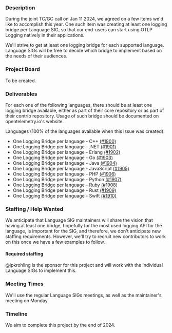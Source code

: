 ### Description

During the joint TC/GC call on Jan 11 2024, we agreed on a few items we'd like to accomplish this year. One such item was creating at least one logging bridge per Language SIG, so that our end-users can start using OTLP Logging natively in their applications.

We'll strive to get at least one logging bridge for each supported language. Language SIGs will be free to decide which bridge to implement based on the needs of their audiences.

### Project Board

To be created.

### Deliverables

For each one of the following languages, there should be at least one logging bridge available, either as part of their core repository or as part of their contrib repository. Usage of such bridge should be documented on opentelemetry.io's website.

Languages (100% of the languages available when this issue was created):

- One Logging Bridge per language - C++ [(#1900)](https://github.com/open-telemetry/community/issues/1900)
- One Logging Bridge per language - .NET [(#1901)](https://github.com/open-telemetry/community/issues/1901)
- One Logging Bridge per language - Erlang [(#1902)](https://github.com/open-telemetry/community/issues/1902)
- One Logging Bridge per language - Go [(#1903)](https://github.com/open-telemetry/community/issues/1903)
- One Logging Bridge per language - Java [(#1904)](https://github.com/open-telemetry/community/issues/1904)
- One Logging Bridge per language - JavaScript [(#1905)](https://github.com/open-telemetry/community/issues/1905)
- One Logging Bridge per language - PHP [(#1906)](https://github.com/open-telemetry/community/issues/1906)
- One Logging Bridge per language - Python [(#1907)](https://github.com/open-telemetry/community/issues/1907)
- One Logging Bridge per language - Ruby [(#1908)](https://github.com/open-telemetry/community/issues/1908)
- One Logging Bridge per language - Rust [(#1909)](https://github.com/open-telemetry/community/issues/1909)
- One Logging Bridge per language - Swift [(#1910)](https://github.com/open-telemetry/community/issues/1910)

### Staffing / Help Wanted

We anticipate that Language SIG maintainers will share the vision that having at least one bridge, hopefully for the most used logging API for the language, is important for the SIG, and therefore, we don't anticipate new staffing requirements. However, we'll try to recruit new contributors to work on this once we have a few examples to follow.

#### Required staffing

@jpkrohling is the sponsor for this project and will work with the individual Language SIGs to implement this.

### Meeting Times

We'll use the regular Language SIGs meetings, as well as the maintainer's meeting on Monday.

### Timeline

We aim to complete this project by the end of 2024.